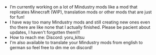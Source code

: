 - I’m currently working on a lot of Mindustry mods like a mod that replicates Minecraft (WIP), translation mods or other mods that are just for fun!
- I have way too many Mindustry mods and still creating new ones even tho there are like none that I actually finished. Please be pacient about updates, I haven't forgotten them!!!
- How to reach me: Discord: yoru_kitsu
- I'm also available to translate your Mindustry mods from english to german so feel free to dm me on discord!
